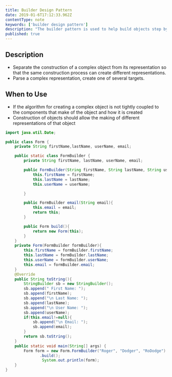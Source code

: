 ```yaml
---
title: Builder Design Pattern
date: 2019-01-6T17:12:33.962Z
contentType: note
keywords: ['builder design pattern']
description: "The builder pattern is used to help build objects step by step"
published: true
---
```

## Description
* Separate the construction of a complex object from its representation so that the same construction process can create different representations.
* Parse a complex representation, create one of several targets.

## When to Use
* If the algorithm for creating a complex object is not tightly coupled to the components that make of the object and how it is created
* Construction of objects should allow the making of different representations of that object

```java
import java.util.Date;

public class Form {
    private String firstName,lastName, userName, email;

    public static class FormBuilder {
        private String firstName, lastName, userName, email;

        public FormBuilder(String firstName, String lastName, String userName){
            this.firstName = firstName;
            this.lastName = lastName;
            this.userName = userName;

        }

        public FormBuilder email(String email){
            this.email = email;
            return this;
        }

        public Form build(){
            return new Form(this);
        }
    }
    private Form(FormBuilder formBuilder){
        this.firstName = formBuilder.firstName;
        this.lastName = formBuilder.lastName;
        this.userName = formBuilder.userName;
        this.email = formBuilder.email;
    }
    @Override
    public String toString(){
        StringBuilder sb = new StringBuilder();
        sb.append(" First Name: ");
        sb.append(firstName);
        sb.append("\n Last Name: ");
        sb.append(lastName);
        sb.append("\n User Name: ");
        sb.append(userName);
        if(this.email!=null){
            sb.append("\n Email: ");
            sb.append(email);
        }
        return sb.toString();
    }
    public static void main(String[] args) {
        Form form = new Form.FormBuilder("Roger", "Dodger", "RoDodge")
               .build();
                System.out.println(form);
    }
}
```